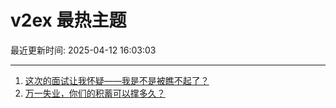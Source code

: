 # v2ex 最热主题

最近更新时间: 2025-04-12 16:03:03

--- 
1. [这次的面试让我怀疑——我是不是被瞧不起了？](https://www.v2ex.com/t/1124897) 
2. [万一失业，你们的积蓄可以撑多久？](https://www.v2ex.com/t/1124907) 

